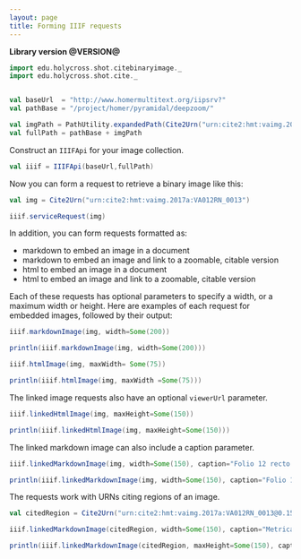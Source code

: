 ```yaml
---
layout: page
title: Forming IIIF requests
---
```



**Library version @VERSION@**



```scala mdoc:invisible
import edu.holycross.shot.citebinaryimage._
import edu.holycross.shot.cite._


val baseUrl  = "http://www.homermultitext.org/iipsrv?"
val pathBase = "/project/homer/pyramidal/deepzoom/"

val imgPath = PathUtility.expandedPath(Cite2Urn("urn:cite2:hmt:vaimg.2017a:"))
val fullPath = pathBase + imgPath
```


Construct an `IIIFApi` for your image collection.

```scala mdoc
val iiif = IIIFApi(baseUrl,fullPath)
```

Now you can form a request to retrieve a binary image like this:

```scala mdoc
val img = Cite2Urn("urn:cite2:hmt:vaimg.2017a:VA012RN_0013")

iiif.serviceRequest(img)
```


In addition, you can form requests formatted as:

- markdown to embed an image in a document
- markdown to embed an image and link to a zoomable, citable version
- html to embed an image in a document
- html to embed an image and link to a zoomable, citable version


Each of these requests has optional parameters to specify a width, or a maximum width or height.
Here are examples of each request for embedded images, followed by their output:



```scala mdoc
iiif.markdownImage(img, width=Some(200))
```
```scala mdoc:passthrough
println(iiif.markdownImage(img, width=Some(200)))
```

```scala mdoc
iiif.htmlImage(img, maxWidth= Some(75))
```
```scala mdoc:passthrough
println(iiif.htmlImage(img, maxWidth =Some(75)))
```

The linked  image requests also have an optional `viewerUrl` parameter.
```scala mdoc
iiif.linkedHtmlImage(img, maxHeight=Some(150))
```
```scala mdoc:passthrough
println(iiif.linkedHtmlImage(img, maxHeight=Some(150)))
```

The linked markdown image can also include a caption parameter.
```scala mdoc
iiif.linkedMarkdownImage(img, width=Some(150), caption="Folio 12 recto of the Venetus A manuscript of the Iliad")
```
```scala mdoc:passthrough
println(iiif.linkedMarkdownImage(img, width=Some(150), caption="Folio 12 recto"))
```


The requests work with URNs citing regions of an image.


```scala mdoc
val citedRegion = Cite2Urn("urn:cite2:hmt:vaimg.2017a:VA012RN_0013@0.1575,0.09332,0.3879,0.03225")
```

```scala mdoc
iiif.linkedMarkdownImage(citedRegion, width=Some(150), caption="Metrical summary of book 1")
```

```scala mdoc:passthrough
println(iiif.linkedMarkdownImage(citedRegion, maxHeight=Some(150), caption="Metrical summary of book 1"))
```
